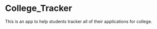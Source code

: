 College_Tracker
===============

This is an app to help students tracker all of their applications for college.